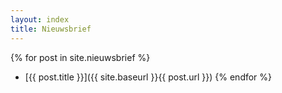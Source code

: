 ```yaml
---
layout: index
title: Nieuwsbrief
---
```

{% for post in site.nieuwsbrief %}
- [{{ post.title }}]({{ site.baseurl }}{{ post.url }})
{% endfor %}
